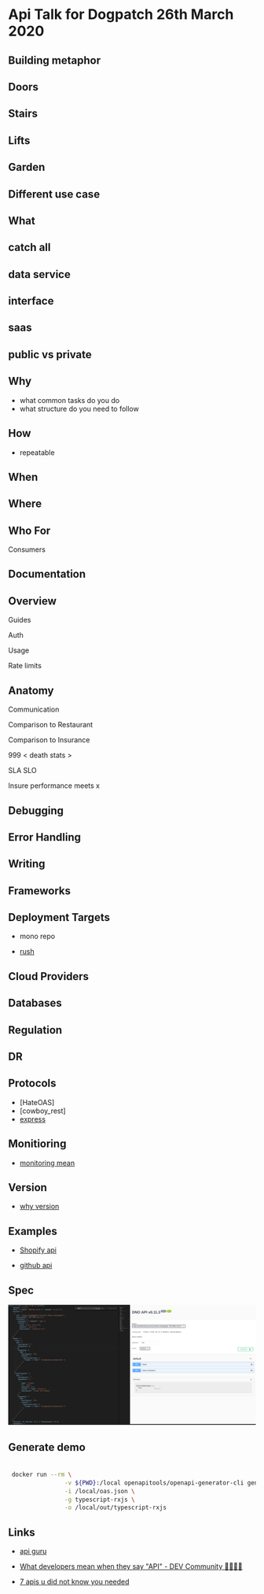 # Api Talk for Dogpatch 26th March 2020



## Building metaphor


## Doors


## Stairs


## Lifts 


## Garden


## Different use case



## What


## catch all


## data service


## interface


## saas


## public vs private



## Why

- what common tasks do you do
- what structure do you need to follow



## How

- repeatable 



## When



## Where



## Who For


Consumers



## Documentation

## Overview


Guides


Auth


Usage


Rate limits



## Anatomy


Communication


Comparison to Restaurant

Comparison to Insurance

999 < death stats >

SLA 
SLO

Insure performance meets x



## Debugging


## Error Handling


## Writing


## Frameworks


## Deployment Targets

- mono repo

- [rush](https://github.com/microsoft/rushstack/)

## Cloud Providers


## Databases


## Regulation 


## DR


## Protocols

- [HateOAS]
- [cowboy_rest]
- [express](https://gist.github.com/mdang/0a8e00883b2e25424e05)

## Monitioring

- [monitoring mean](https://dev.to/moesif/what-does-api-monitoring-mean-for-api-product-managers-and-growth-teams-gfj)

## Version

- [why version](https://cloud.google.com/blog/products/api-management/restful-api-design-tips-versioning)



## Examples

- [Shopify api](https://shopify.dev/docs/storefront-api/reference)

- [github api](https://developer.github.com/v4/explorer/)

## Spec

![openapispec](openapispec.png)


## Generate demo

```bash

 docker run --rm \
                -v ${PWD}:/local openapitools/openapi-generator-cli generate \
                -i /local/oas.json \
                -g typescript-rxjs \
                -o /local/out/typescript-rxjs

```



## Links


- [api guru](https://apis.guru/awesome-openapi3/category.html)

- [What developers mean when they say "API" - DEV Community 👩‍💻👨‍💻
](https://blog.bearer.sh/what-is-an-api/)

- [7 apis u did not know you needed](https://www.twilio.com/blog/cool-apis)